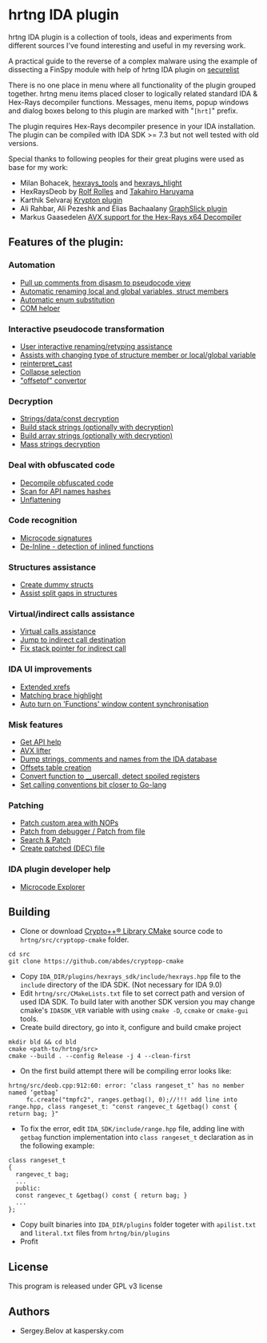 # hrtng IDA plugin
hrtng IDA plugin is a collection of tools, ideas and experiments from different sources I've found interesting and useful in my reversing work.

A practical guide to the reverse of a complex malware using the example of dissecting a FinSpy module with help of hrtng IDA plugin on [securelist](https://securelist.com/hrtng-ida-pro-plugin/)

There is no one place in menu where all functionality of the plugin grouped together. hrtng menu items placed closer to logically related standard IDA & Hex-Rays decompiler functions. Messages, menu items, popup windows and dialog boxes belong to this plugin are marked with "`[hrt]`" prefix.  

The plugin requires Hex-Rays decompiler presence in your IDA installation. The plugin can be compiled with IDA SDK >= 7.3 but not well tested with old versions.

Special thanks to following peoples for their great plugins were used as base for my work:
  * Milan Bohacek, [hexrays_tools](https://github.com/nihilus/hexrays_tools) and [hexrays_hlight](https://hex-rays.com/contests_details/contest2016/hexlight/hexrays_hlight.py)
  * HexRaysDeob by [Rolf Rolles](https://hex-rays.com/blog/hex-rays-microcode-api-vs-obfuscating-compiler) and [Takahiro Haruyama](https://blogs.vmware.com/security/2019/02/defeating-compiler-level-obfuscations-used-in-apt10-malware.html)
  * Karthik Selvaraj [Krypton plugin](https://www.hex-rays.com/contests/2012/Krypton_2012_Hex-Rays_Contest.zip) 
  * Ali Rahbar, Ali Pezeshk and Elias Bachaalany [GraphSlick plugin](https://github.com/lallousx86/GraphSlick)
  * Markus Gaasedelen [AVX support for the Hex-Rays x64 Decompiler](https://github.com/gaasedelen/microavx)

## Features of the plugin:

### Automation
  * [Pull up comments from disasm to pseudocode view](doc/pull-cmt.md)
  * [Automatic renaming local and global variables, struct members](doc/var-auto-rename.md)
  * [Automatic enum substitution](doc/enum.md)
  * [COM helper](doc/com-helper.md)

### Interactive pseudocode transformation
  * [User interactive renaming/retyping assistance](doc/rename-recast.md)
  * [Assists with changing type of structure member or local/global variable](doc/recast.md)
  * [reinterpret_cast](doc/reicast.md)
  * [Collapse selection](doc/collapse.md)
  * ["offsetof" convertor](doc/offsetof.md)

### Decryption
  * [Strings/data/const decryption](doc/decr.md)
  * [Build stack strings (optionally with decryption)](doc/stk-str.md)
  * [Build array strings (optionally with decryption)](doc/arr-str.md)
  * [Mass strings decryption](doc/appcall.md)

### Deal with obfuscated code
  * [Decompile obfuscated code](doc/deob.md)
  * [Scan for API names hashes](doc/api-hashes.md)
  * [Unflattening](doc/unflat.md)

### Code recognition
  * [Microcode signatures](doc/msig.md)
  * [De-Inline - detection of inlined functions](doc/deinline.md)

### Structures assistance
  * [Create dummy structs](doc/cr_struc.md)
  * [Assist split gaps in structures](doc/struct-gaps.md)

### Virtual/indirect calls assistance
  * [Virtual calls assistance](doc/virtual-calls.md)
  * [Jump to indirect call destination](doc/ijmp.md)
  * [Fix stack pointer for indirect call](doc/fix-stack.md)

### IDA UI improvements
  * [Extended xrefs](doc/xrefs_ex.md)
  * [Matching brace highlight](doc/brace.md)
  * [Auto turn on 'Functions' window content synchronisation](doc/func-sync.md)

### Misk features
  * [Get API help](doc/zeal-api-help.md)
  * [AVX lifter](doc/avx.md)
  * [Dump strings, comments and names from the IDA database](doc/dump-strings.md)
  * [Offsets table creation](doc/offsets-tbl.md)
  * [Convert function to __usercall, detect spoiled registers](doc/usercall.md)
  * [Set calling conventions bit closer to Go-lang](doc/golang.md)

### Patching
  * [Patch custom area with NOPs](doc/patch-nops.md)
  * [Patch from debugger / Patch from file](doc/patch-dbg.md)
  * [Search & Patch](doc/search-n-patch.md)
  * [Create patched (DEC) file](doc/create_dec.md)

### IDA plugin developer help
  * [Microcode Explorer](doc/mcode-expl.md)

## Building

 * Clone or download [Crypto++® Library CMake](https://github.com/abdes/cryptopp-cmake) source code to `hrtng/src/cryptopp-cmake` folder.
 
```
cd src
git clone https://github.com/abdes/cryptopp-cmake
```

 * Copy `IDA_DIR/plugins/hexrays_sdk/include/hexrays.hpp` file to the `include` directory of the IDA SDK. (Not necessary for IDA 9.0)
 * Edit `hrtng/src/CMakeLists.txt` file to set correct path and version of used IDA SDK. To build later with another SDK version you may change cmake's `IDASDK_VER` variable with using `cmake -D`, `ccmake` or `cmake-gui` tools.
 * Create build directory, go into it, configure and build cmake project
```
mkdir bld && cd bld
cmake <path-to/hrtng/src>
cmake --build . --config Release -j 4 --clean-first
```

 * On the first build attempt there will be compiling error looks like:

```
hrtng/src/deob.cpp:912:60: error: ‘class rangeset_t’ has no member named ‘getbag’
     fc.create("tmpfc2", ranges.getbag(), 0);//!!! add line into range.hpp, class rangeset_t: "const rangevec_t &getbag() const { return bag; }"
```

 * To fix the error, edit `IDA_SDK/include/range.hpp` file, adding line with `getbag` function implementation into `class rangeset_t` declaration as in the following example:

```
class rangeset_t
{
  rangevec_t bag;
  ...
  public:
  const rangevec_t &getbag() const { return bag; }
  ...
};
```

 * Copy built binaries into `IDA_DIR/plugins` folder togeter with `apilist.txt` and `literal.txt` files from `hrtng/bin/plugins`
 * Profit

## License
This program is released under GPL v3 license

## Authors
* Sergey.Belov at kaspersky.com


